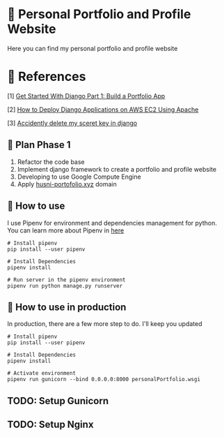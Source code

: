 # 👦 Personal Portfolio and Profile Website

Here you can find my personal portfolio and profile website

# 📖 References

[1] [Get Started With Django Part 1: Build a Portfolio App](https://realpython.com/get-started-with-django-1/)

[2] [How to Deploy Django Applications on AWS EC2 Using Apache](https://medium.com/saarthi-ai/ec2apachedjango-838e3f6014ab)

[3] [Accidently delete my sceret key in django](https://stackoverflow.com/questions/64094162/i-have-accidently-delete-my-sceret-key-form-settings-py-in-django)


## 🔰 Plan Phase 1
1. Refactor the code base
2. Implement django framework to create a portfolio and profile website
3. Developing to use Google Compute Engine
4. Apply [husni-portofolio.xyz](husni-portofolio.xyz) domain

## 🤔 How to use
I use Pipenv for environment and dependencies management for python. You can learn more about Pipenv in [here](https://pipenv.pypa.io/en/latest/)

```
# Install pipenv
pip install --user pipenv

# Install Dependencies
pipenv install

# Run server in the pipenv environment
pipenv run python manage.py runserver
```

## 👷 How to use in production
In production, there are a few more step to do. I'll keep you updated

```
# Install pipenv
pip install --user pipenv

# Install Dependencies
pipenv install

# Activate environment
pipenv run gunicorn --bind 0.0.0.0:8000 personalPortfolio.wsgi
```

## TODO: Setup Gunicorn
## TODO: Setup Nginx